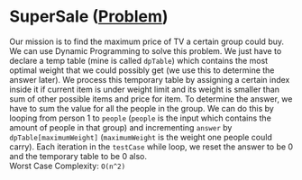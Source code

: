 # SuperSale ([Problem](https://uva.onlinejudge.org/index.php?option=com_onlinejudge&Itemid=8&category=24&page=show_problem&problem=1071))
Our mission is to find the maximum price of TV a certain group could buy. We can use Dynamic Programming to solve this problem. We just have to declare a temp table (mine is called `dpTable`) which contains the most optimal weight that we could possibly get (we use this to determine the answer later). We process this temporary table by assigning a certain index inside it if current item is under weight limit and its weight is smaller than sum of other possible items and price for item. To determine the answer, we have to sum the value for all the people in the group. We can do this by looping from person 1 to `people` (`people` is the input which contains the amount of people in that group) and incrementing `answer` by `dpTable[maximumWeight]` (`maximumWeight` is the weight one people could carry). Each iteration in the `testCase` while loop, we reset the answer to be 0 and the temporary table to be 0 also.\
Worst Case Complexity: `O(n^2)`
